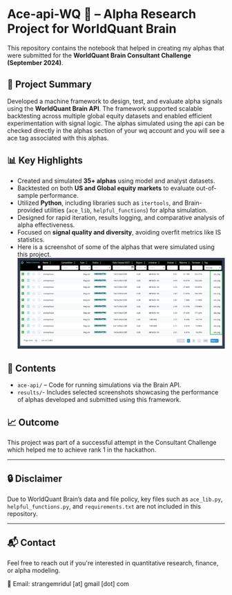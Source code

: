 # Ace-api-WQ 🧠 – Alpha Research Project for WorldQuant Brain

This repository contains the notebook that helped in creating my alphas that were submitted for the **WorldQuant Brain Consultant Challenge (September 2024)**.

## 📌 Project Summary

Developed a machine framework to design, test, and evaluate alpha signals using the **WorldQuant Brain API**. The framework supported scalable backtesting across multiple global equity datasets and enabled efficient experimentation with signal logic.
The alphas simulated using the api can be checked directly in the alphas section of your wq account and you will see a ace tag associated with this alphas.

## 📊 Key Highlights

- Created and simulated **35+ alphas** using model and analyst datasets.
- Backtested on both **US and Global equity markets** to evaluate out-of-sample performance.
- Utilized **Python**, including libraries such as `itertools`, and Brain-provided utilities (`ace_lib`, `helpful_functions`) for alpha simulation.
- Designed for rapid iteration, results logging, and comparative analysis of alpha effectiveness.
- Focused on **signal quality and diversity**, avoiding overfit metrics like IS statistics.
- Here is a screenshot of some of the alphas that were simulated using this project.
  ![Alpha Screenshot](results/alpha1_result.png)

## 📂 Contents

- `ace-api/` – Code for running simulations via the Brain API.
- `results/`- Includes selected screenshots showcasing the performance of alphas developed and submitted using this framework.

## 📈 Outcome

This project was part of a successful attempt in the Consultant Challenge which helped me to achieve rank 1 in the hackathon.

---

## 🔒 Disclaimer

Due to WorldQuant Brain’s data and file policy, key files such as `ace_lib.py`, `helpful_functions.py`, and `requirements.txt` are not included in this repository.

---

## 📬 Contact

Feel free to reach out if you're interested in quantitative research, finance, or alpha modeling.

📧 Email: strangemridul [at] gmail [dot] com

